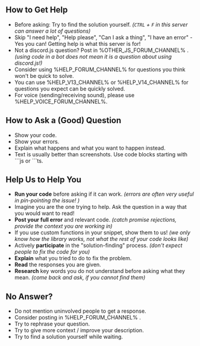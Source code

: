 ## How to Get Help
- Before asking: Try to find the solution yourself. *(`CTRL` + `F` in this server can answer a lot of questions)*
- Skip "I need help", "Help please", "Can I ask a thing", "I have an error" - Yes you can! Getting help is what this server is for!
- Not a discord.js question? Post in %OTHER_JS_FORUM_CHANNEL% . *(using code in a bot does not mean it is a question about using discord.js!)*
- Consider using %HELP_FORUM_CHANNEL% for questions you think won't be quick to solve.
- You can use %HELP_V13_CHANNEL% or %HELP_V14_CHANNEL% for questions you expect can be quickly solved.
- For voice (sending/receiving sound), please use %HELP_VOICE_FORUM_CHANNEL%.
## How to Ask a (Good) Question
- Show your code.
- Show your errors.
- Explain what happens and what you want to happen instead.
- Text is usually better than screenshots. Use code blocks starting with \`\`\`js or \`\`\`ts. 
## Help Us to Help You
- **Run your code** before asking if it can work. *(errors are often very useful in pin-pointing the issue! )*
- Imagine you are the one trying to help. Ask the question in a way that you would want to read!
- **Post your full error** and relevant code. *(catch promise rejections, provide the context you are working in)*
- If you use custom functions in your snippet, show them to us! *(we only know how the library works, not what the rest of your code looks like)*
- Actively **participate** in the "solution-finding" process. *(don't expect people to fix the code for you)*
- **Explain** what you tried to do to fix the problem.
- **Read** the responses you are given.
- **Research** key words you do not understand before asking what they mean. *(come back and ask, if you cannot find them)*
## No Answer?
- Do not mention uninvolved people to get a response.
- Consider posting in %HELP_FORUM_CHANNEL% .
- Try to rephrase your question.
- Try to give more context / improve your description.
- Try to find a solution yourself while waiting.
